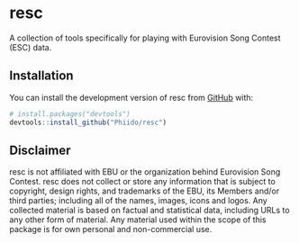 
<!-- README.md is generated from README.Rmd. Please edit that file -->

# resc

<!-- badges: start -->
<!-- badges: end -->

A collection of tools specifically for playing with Eurovision Song
Contest (ESC) data.

## Installation

You can install the development version of resc from
[GitHub](https://github.com/) with:

``` r
# install.packages("devtools")
devtools::install_github("Phiido/resc")
```

## Disclaimer

resc is not affiliated with EBU or the organization behind Eurovision
Song Contest. resc does not collect or store any information that is
subject to copyright, design rights, and trademarks of the EBU, its
Members and/or third parties; including all of the names, images, icons
and logos. Any collected material is based on factual and statistical
data, including URLs to any other form of material. Any material used
within the scope of this package is for own personal and non-commercial
use.
